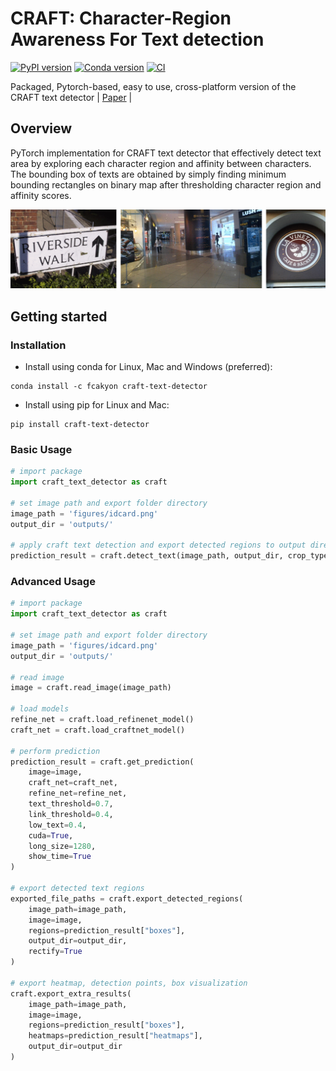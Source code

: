 # CRAFT: Character-Region Awareness For Text detection

[![PyPI version](https://badge.fury.io/py/craft-text-detector.svg)](https://badge.fury.io/py/craft-text-detector)
[![Conda version](https://anaconda.org/fcakyon/craft-text-detector/badges/version.svg)](https://anaconda.org/fcakyon/craft-text-detector)
[![CI](https://github.com/fcakyon/craft-text-detector/workflows/CI/badge.svg)](https://github.com/fcakyon/craft-text-detector/actions?query=event%3Apush+branch%3Amaster+is%3Acompleted+workflow%3ACI)

Packaged, Pytorch-based, easy to use, cross-platform version of the CRAFT text detector | [Paper](https://arxiv.org/abs/1904.01941) |

## Overview

PyTorch implementation for CRAFT text detector that effectively detect text area by exploring each character region and affinity between characters. The bounding box of texts are obtained by simply finding minimum bounding rectangles on binary map after thresholding character region and affinity scores.

<img width="1000" alt="teaser" src="./figures/craft_example.gif">

## Getting started

### Installation

- Install using conda for Linux, Mac and Windows (preferred):

```console
conda install -c fcakyon craft-text-detector
```

- Install using pip for Linux and Mac:

```console
pip install craft-text-detector
```

### Basic Usage

```python
# import package
import craft_text_detector as craft

# set image path and export folder directory
image_path = 'figures/idcard.png'
output_dir = 'outputs/'

# apply craft text detection and export detected regions to output directory
prediction_result = craft.detect_text(image_path, output_dir, crop_type="poly", cuda=False)
```

### Advanced Usage

```python
# import package
import craft_text_detector as craft

# set image path and export folder directory
image_path = 'figures/idcard.png'
output_dir = 'outputs/'

# read image
image = craft.read_image(image_path)

# load models
refine_net = craft.load_refinenet_model()
craft_net = craft.load_craftnet_model()

# perform prediction
prediction_result = craft.get_prediction(
	image=image,
	craft_net=craft_net,
	refine_net=refine_net,
	text_threshold=0.7,
	link_threshold=0.4,
	low_text=0.4,
	cuda=True,
	long_size=1280,
	show_time=True
)

# export detected text regions
exported_file_paths = craft.export_detected_regions(
	image_path=image_path,
	image=image,
	regions=prediction_result["boxes"],
	output_dir=output_dir,
	rectify=True
)

# export heatmap, detection points, box visualization
craft.export_extra_results(
	image_path=image_path,
	image=image,
	regions=prediction_result["boxes"],
	heatmaps=prediction_result["heatmaps"],
	output_dir=output_dir
)
```
